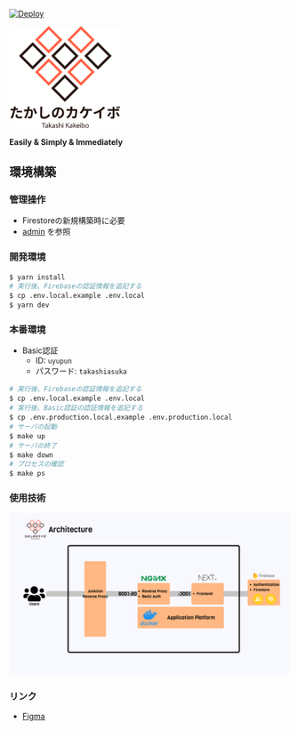 [![Deploy](https://github.com/uyupun/takakeibo/actions/workflows/main.yml/badge.svg?branch=main)](https://github.com/uyupun/takakeibo/actions/workflows/main.yml)

<img src="public/logo.png" width="200px">

**Easily & Simply & Immediately**

## 環境構築

### 管理操作

- Firestoreの新規構築時に必要
- [admin](./admin/README.md) を参照

### 開発環境

```bash
$ yarn install
# 実行後、Firebaseの認証情報を追記する
$ cp .env.local.example .env.local
$ yarn dev
```

### 本番環境

- Basic認証
  - ID: `uyupun`
  - パスワード: `takashiasuka`

```bash
# 実行後、Firebaseの認証情報を追記する
$ cp .env.local.example .env.local
# 実行後、Basic認証の認証情報を追記する
$ cp .env.production.local.example .env.production.local
# サーバの起動
$ make up
# サーバの終了
$ make down
# プロセスの確認
$ make ps
```

### 使用技術

<img src="architecture.png" width="700px">

### リンク

- [Figma](https://www.figma.com/file/kOALoH5sNvMtIAhQvHTTyb/takakeibo)
